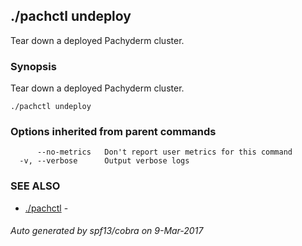 ## ./pachctl undeploy

Tear down a deployed Pachyderm cluster.

### Synopsis


Tear down a deployed Pachyderm cluster.

```
./pachctl undeploy
```

### Options inherited from parent commands

```
      --no-metrics   Don't report user metrics for this command
  -v, --verbose      Output verbose logs
```

### SEE ALSO
* [./pachctl](./pachctl.md)	 - 

###### Auto generated by spf13/cobra on 9-Mar-2017
